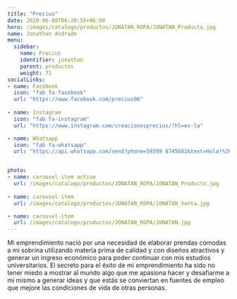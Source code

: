 ```yaml
---
title: "Precius"
date: 2020-06-08T06:20:55+06:00
hero: /images/catalogo/productos/JONATAN_ROPA/JONATAN_Producto.jpg
name: Jonathan Andrade
menu:
  sidebar:
    name: Precius
    identifier: jonathan
    parent: productos
    weight: 71
socialLinks:
- name: Facebook
  icon: "fab fa-facebook"
  url: "https://www.facebook.com/precius96"
  
- name: Instagram
  icon: "fab fa-instagram"
  url: "https://www.instagram.com/creacionesprecius/?hl=es-la"

- name: Whatsapp
  icon: "fab fa-whatsapp"
  url: "https://api.whatsapp.com/send?phone=59399 8745682&text=Hola!%20quiero%20apoyar%20tu%20emprendimiento"


photo:
- name: carousel-item active
  url: /images/catalogo/productos/JONATAN_ROPA/JONATAN_Producto.jpg
  
- name: carousel-item
  url: /images/catalogo/productos/JONATAN_ROPA/JONATAN_Venta.jpg

- name: carousel-item
  url: /images/catalogo/productos/JONATAN_ROPA/JONATAN.jpg
---
```


Mi emprendimiento nació por una necesidad de elaborar prendas cómodas a mi sobrina utilizando
materia prima de calidad y con diseños atractivos y generar un ingreso económico para poder
continuar con mis estudios universitarios. El secreto para el éxito de mi emprendimiento ha sido
no tener miedo a mostrar al mundo algo que me apasiona hacer y desafiarme a mí mismo a
generar ideas y que estás se conviertan en fuentes de empleo que mejore las condiciones de vida
de otras personas.